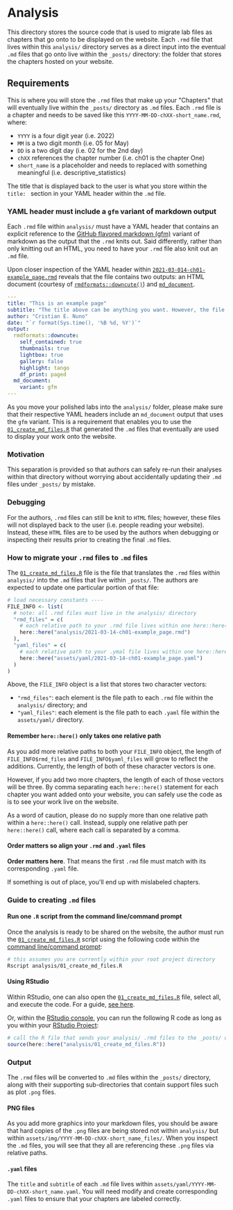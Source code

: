 # Analysis

This directory stores the source code that is used to migrate lab files as chapters that go onto to be displayed on the website. Each `.rmd` file that lives within this `analysis/` directory serves as a direct input into the eventual `.md` files that go onto live within the `_posts/` directory: the folder that stores the chapters hosted on your website.

## Requirements

This is where you will store the `.rmd` files that make up your "Chapters" that will eventually live within the `_posts/` directory as `.md` files. Each `.rmd` file is a chapter and needs to be saved like this `YYYY-MM-DD-chXX-short_name.rmd`, where:

* `YYYY` is a four digit year (i.e. 2022)
* `MM` is a two digit month (i.e. 05 for May)
* `DD` is a two digit day (i.e. 02 for the 2nd day)
* `chXX` references the chapter number (i.e. ch01 is the chapter One)
* `short_name` is a placeholder and needs to replaced with something meaningful (i.e. descriptive_statistics)

The title that is displayed back to the user is what you store within the `title: ` section in your YAML header within the `.md` file.

### YAML header must include a `gfm` variant of markdown output

Each `.rmd` file within `analysis/` must have a YAML header that contains an explicit reference to the [GitHub flavored markdown (gfm)](https://github.github.com/gfm/#what-is-github-flavored-markdown-) variant of markdown as the output that the `.rmd` knits out. Said differently, rather than only knitting out an HTML, you need to have your `.rmd` file also knit out an `.md` file.

Upon closer inspection of the YAML header within [`2021-03-014-ch01-example_page.rmd`](2021-03-014-ch01-example_page.rmd) reveals that the file contains two outputs: an HTML document (courtesy of [`rmdformats::downcute()`](https://github.com/juba/rmdformats#rmdformats)) and [`md_document`](https://bookdown.org/yihui/rmarkdown/markdown-document.html).

```yaml
---
title: "This is an example page"
subtitle: "The title above can be anything you want. However, the file name must be in this specific format: `YYYY-MM-DD-chXX-short_name.md`."
author: "Cristian E. Nuno"
date: "`r format(Sys.time(), '%B %d, %Y')`"
output:
  rmdformats::downcute:
    self_contained: true
    thumbnails: true
    lightbox: true
    gallery: false
    highlight: tango
    df_print: paged
  md_document:
    variant: gfm
---
```
As you move your polished labs into the `analysis/` folder, please make sure that their respective YAML headers include an `md_document` output that uses the `gfm` variant. This is a requirement that enables you to use the [`01_create_md_files.R`](01_create_md_files.R) that generated the `.md` files that eventually are used to display your work onto the website.

### Motivation
This separation is provided so that authors can safely re-run their analyses within that directory without worrying about accidentally updating their `.md` files under `_posts/` by mistake. 

### Debugging

For the authors, `.rmd` files can still be knit to `HTML` files; however, these files will not displayed back to the user (i.e. people reading your website). Instead, these `HTML` files are to be used by the authors when debugging or inspecting their results prior to creating the final `.md` files.


### How to migrate your `.rmd` files to `.md` files

The [`01_create_md_files.R`](01_create_md_files.R) file is the file that translates the `.rmd` files within `analysis/` into the `.md` files that live within `_posts/`. The authors are expected to update one particular portion of that file:

```r
# load necessary constants ----
FILE_INFO <- list(
  # note: all .rmd files must live in the analysis/ directory
  "rmd_files" = c(
    # each relative path to your .rmd file lives within one here::here() call
    here::here("analysis/2021-03-14-ch01-example_page.rmd")
  ),
  "yaml_files" = c(
    # each relative path to your .ymal file lives within one here::here() call
    here::here("assets/yaml/2021-03-14-ch01-example_page.yaml")
  )
)
```

Above, the `FILE_INFO` object is a list that stores two character vectors:

* `"rmd_files"`: each element is the file path to each `.rmd` file within the `analysis/` directory; and
* `"yaml_files"`: each element is the file path to each `.yaml` file within the `assets/yaml/` directory.

#### Remember `here::here()` only takes one relative path

As you add more relative paths to both your `FILE_INFO` object, the length of `FILE_INFO$rmd_files` and `FILE_INFO$yaml_files` will grow to reflect the additions. Currently, the length of both of these character vectors is one.

However, if you add two more chapters, the length of each of those vectors will be three. By comma separating each `here::here()` statement for each chapter you want added onto your website, you can safely use the code as is to see your work live on the website.

As a word of caution, please do no supply more than one relative path within a `here::here()` call. Instead, supply one relative path per `here::here()` call, where each call is separated by a comma.

#### Order matters so align your `.rmd` and `.yaml` files

**Order matters here**. That means the first `.rmd` file must match with its corresponding `.yaml` file. 

If something is out of place, you'll end up with mislabeled chapters.

### Guide to creating `.md` files

#### Run one `.R` script from the command line/command prompt
Once the analysis is ready to be shared on the website, the author must run the [`01_create_md_files.R`](01_create_md_files.R) script using the following code within the [command line/command prompt](https://support.rstudio.com/hc/en-us/articles/115010737148-Using-the-RStudio-Terminal#intro):

```bash
# this assumes you are currently within your root project directory
Rscript analysis/01_create_md_files.R
```

#### Using RStudio

Within RStudio, one can also open the [`01_create_md_files.R`](01_create_md_files.R) file, select all, and execute the code. For a guide, [see here](https://support.rstudio.com/hc/en-us/articles/200484448-Editing-and-Executing-Code).

Or, within the [RStudio console](https://support.rstudio.com/hc/en-us/articles/200404846-Working-in-the-Console), you can run the following R code as long as you within your [RStudio Project](https://ds4ps.org/cpp-528-spr-2021/sched/week-02/):

```r
# call the R file that sends your analysis/ .rmd files to the _posts/ directory as .md files
source(here::here("analysis/01_create_md_files.R"))
```

### Output

The `.rmd` files will be converted to `.md` files within the `_posts/` directory, along with their supporting sub-directories that contain support files such as plot `.png` files.

#### PNG files

As you add more graphics into your markdown files, you should be aware that hard copies of the `.png` files are being stored not within `analysis/` but within `assets/img/YYYY-MM-DD-chXX-short_name_files/`. When you inspect the `.md` files, you will see that they all are referencing these `.png` files via relative paths.

#### `.yaml` files

The `title` and `subtitle` of each `.md` file lives within `assets/yaml/YYYY-MM-DD-chXX-short_name.yaml`. You will need modify and create corresponding `.yaml` files to ensure that your chapters are labeled correctly.
